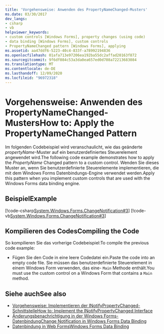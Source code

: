 ```yaml
---
title: 'Vorgehensweise: Anwenden des PropertyNameChanged-Musters'
ms.date: 03/30/2017
dev_langs:
- csharp
- vb
helpviewer_keywords:
- custom controls [Windows Forms], property changes (using code)
- data binding [Windows Forms], custom controls
- PropertyNameChanged pattern [Windows Forms], applying
ms.assetid: aa47ddf6-5223-40c4-833f-a78992194836
ms.openlocfilehash: 01afa713e97206ea192ba55dc2affad20163f872
ms.sourcegitcommit: 9f6df084c53a3da0ea657ed0d708a72213683084
ms.translationtype: MT
ms.contentlocale: de-DE
ms.lasthandoff: 12/09/2020
ms.locfileid: "96972318"
---
```

# <a name="how-to-apply-the-propertynamechanged-pattern"></a><span data-ttu-id="a20c9-102">Vorgehensweise: Anwenden des PropertyNameChanged-Musters</span><span class="sxs-lookup"><span data-stu-id="a20c9-102">How to: Apply the PropertyNameChanged Pattern</span></span>
<span data-ttu-id="a20c9-103">Im folgenden Codebeispiel wird veranschaulicht, wie das geänderte *propertyName*-Muster auf ein benutzerdefiniertes Steuerelement angewendet wird.</span><span class="sxs-lookup"><span data-stu-id="a20c9-103">The following code example demonstrates how to apply the *PropertyName* Changed pattern to a custom control.</span></span> <span data-ttu-id="a20c9-104">Wenden Sie dieses Muster an, wenn Sie benutzerdefinierte Steuerelemente implementieren, die mit dem Windows Forms Datenbindungs-Engine verwendet werden.</span><span class="sxs-lookup"><span data-stu-id="a20c9-104">Apply this pattern when you implement custom controls that are used with the Windows Forms data binding engine.</span></span>  
  
## <a name="example"></a><span data-ttu-id="a20c9-105">Beispiel</span><span class="sxs-lookup"><span data-stu-id="a20c9-105">Example</span></span>  
 [!code-csharp[System.Windows.Forms.ChangeNotification#3](~/samples/snippets/csharp/VS_Snippets_Winforms/System.Windows.Forms.ChangeNotification/CS/Form1.cs#3)]
 [!code-vb[System.Windows.Forms.ChangeNotification#3](~/samples/snippets/visualbasic/VS_Snippets_Winforms/System.Windows.Forms.ChangeNotification/VB/Form1.vb#3)]  
  
## <a name="compiling-the-code"></a><span data-ttu-id="a20c9-106">Kompilieren des Codes</span><span class="sxs-lookup"><span data-stu-id="a20c9-106">Compiling the Code</span></span>  
 <span data-ttu-id="a20c9-107">So kompilieren Sie das vorherige Codebeispiel:</span><span class="sxs-lookup"><span data-stu-id="a20c9-107">To compile the previous code example:</span></span>  
  
- <span data-ttu-id="a20c9-108">Fügen Sie den Code in eine leere Codedatei ein.</span><span class="sxs-lookup"><span data-stu-id="a20c9-108">Paste the code into an empty code file.</span></span> <span data-ttu-id="a20c9-109">Sie müssen das benutzerdefinierte Steuerelement in einem Windows Form verwenden, das eine- `Main` Methode enthält.</span><span class="sxs-lookup"><span data-stu-id="a20c9-109">You must use the custom control on a Windows Form that contains a `Main` method.</span></span>  
  
## <a name="see-also"></a><span data-ttu-id="a20c9-110">Siehe auch</span><span class="sxs-lookup"><span data-stu-id="a20c9-110">See also</span></span>

- [<span data-ttu-id="a20c9-111">Vorgehensweise: Implementieren der INotifyPropertyChanged-Schnittstelle</span><span class="sxs-lookup"><span data-stu-id="a20c9-111">How to: Implement the INotifyPropertyChanged Interface</span></span>](how-to-implement-the-inotifypropertychanged-interface.md)
- [<span data-ttu-id="a20c9-112">Änderungsbenachrichtigung in der Windows Forms-Datenbindung</span><span class="sxs-lookup"><span data-stu-id="a20c9-112">Change Notification in Windows Forms Data Binding</span></span>](change-notification-in-windows-forms-data-binding.md)
- [<span data-ttu-id="a20c9-113">Datenbindung in Web Forms</span><span class="sxs-lookup"><span data-stu-id="a20c9-113">Windows Forms Data Binding</span></span>](windows-forms-data-binding.md)
